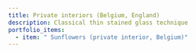 ```yaml
---
title: Private interiors (Belgium, England)
description: Classical thin stained glass technique
portfolio_items:
  - item: " Sunflowers (private interior, Belgium)"
---
```

